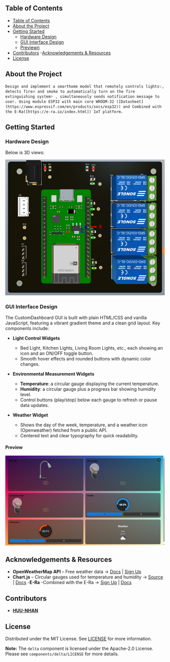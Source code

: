## Table of Contents
- [Table of Contents](#table-of-contents)
- [About the Project](#about-the-project)
- [Getting Started](#getting-started)
  - [Hardware Design](#hardware-Design)
  - [GUI Interface Design](#GUI-Interface-Design)
  - [Previewn](#Preview)
- [Contributors](#Contributors)
-[Acknowledgements & Resources](#Acknowledgements-&-Resources)
- [License](#license)

## About the Project
    Design and implement a smarthome model that remotely controls lights💡, detects fire🔥 and smoke to automatically turn on the fire extinguishing system💦 , simultaneously sends notification message to user. Using module ESP32 with main core WROOM-32 ([Datasheet](https://www.espressif.com/en/products/socs/esp32)) and Combined with the E-Ra([https://e-ra.io/index.html]) IoT platform.
## Getting Started

### Hardware Design
Below is 3D views:

![PCB board](assets\board.png)

### GUI Interface Design

The CustomDashboard GUI is built with plain HTML/CSS and vanilla JavaScript, featuring a vibrant gradient theme and a clean grid layout. Key components include:

- **Light Control Widgets**  
  - Bed Light, Kitchen Lights, Living Room Lights, etc., each showing an icon and an ON/OFF toggle button.  
  - Smooth hover effects and rounded buttons with dynamic color changes.

- **Environmental Measurement Widgets**  
  - **Temperature**: a circular gauge displaying the current temperature.  
  - **Humidity**: a circular gauge plus a progress bar showing humidity level.  
  - Control buttons (play/stop) below each gauge to refresh or pause data updates.

- **Weather Widget**  
  - Shows the day of the week, temperature, and a weather icon (Openweather) fetched from a public API.  
  - Centered text and clear typography for quick readability.

#### Preview

<p align="center">
  <img src="assets\GUI.png" alt="Dashboard overview" width="800" />
</p>

## Acknowledgements & Resources

- **OpenWeatherMap API** – Free weather data → [Docs](https://openweathermap.org/api) | [Sign Up](https://home.openweathermap.org/users/sign_up)
- **Chart.js** – Circular gauges used for temperature and humidity → [Source](https://github.com/chartjs/Chart.js) | [Docs](https://www.chartjs.org/docs/)
-**E-Ra** -Combined with the E-Ra → [Sign Up](https://e-ra.io/index.html) | [Docs](https://app.e-ra.io/instruction-guide)
## Contributors

* [**HUU-NHAN**](https://github.com/huunhanspkt03)

## License

Distributed under the MIT License. See [LICENSE](LICENSE) for more information.

**Note:** The `delta` component is licensed under the Apache-2.0 License.  
Please see `components/delta/LICENSE` for more details.
